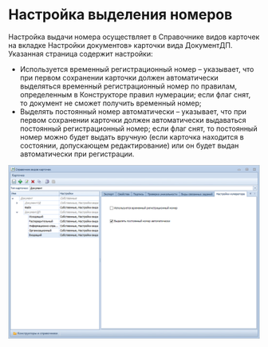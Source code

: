 # Настройка выделения номеров

Настройка выдачи номера осуществляет в Справочнике видов карточек на вкладке Настройки документов» карточки вида ДокументДП. Указанная страница содержит настройки:

- Используется временный регистрационный номер – указывает, что при первом сохранении карточки должен автоматически выделяться временный регистрационный номер по правилам, определенным в Конструкторе правил нумерации; если флаг снят, то документ не сможет получить временный номер;
- Выделять постоянный номер автоматически – указывает, что при первом сохранении карточки должен автоматически выдаваться постоянный регистрационный номер; если флаг снят, то постоянный номер можно будет выдать вручную (если карточка находится в состоянии, допускающем редактирование) или он будет выдан автоматически при регистрации.

![Настройки выделения номера в Справочнике видов карточек](img/ReferenceTypes_CardsDoc_SelectNumber.png "Настройки выделения номера в Справочнике видов карточек")